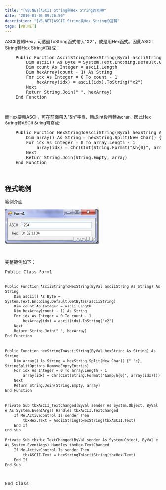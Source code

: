 ```yaml
---
title: "[VB.NET]ASCII String與Hex String的互轉"
date: "2010-01-06 09:26:50"
description: "[VB.NET]ASCII String與Hex String的互轉"
tags: [VB.NET]
---
```


<p>ASCII要轉Hex，可透過ToString函式帶入"X2"，或是用Hex函式。因此ASCII String轉Hex String可寫成：   <br />    </p><div style="padding-bottom: 0px; margin: 0px; padding-left: 0px; padding-right: 0px; display: inline; float: none; padding-top: 0px" id="scid:812469c5-0cb0-4c63-8c15-c81123a09de7:1f62d0b3-9035-4a2f-a121-49e0b6c0365c" class="wlWriterEditableSmartContent"><pre name="code" class="vb:nocontrols">    Public Function AsciiStringToHexString(ByVal asciiString As String) As String
        Dim ascii() As Byte = System.Text.Encoding.Default.GetBytes(asciiString)
        Dim count As Integer = ascii.Length
        Dim hexArray(count - 1) As String
        For idx As Integer = 0 To count - 1
            hexArray(idx) = ascii(idx).ToString("x2")
        Next
        Return String.Join(" ", hexArray)
    End Function</pre></div>


<p> </p>

<p>而Hex要轉ASCII，可在前面帶入"&amp;h"字串，轉成int後再轉為char。因此Hex String轉ASCII String可寫成:
  <br />

  </p><div style="padding-bottom: 0px; margin: 0px; padding-left: 0px; padding-right: 0px; display: inline; float: none; padding-top: 0px" id="scid:812469c5-0cb0-4c63-8c15-c81123a09de7:ad63f1f3-6efc-4878-b060-64b583209ec0" class="wlWriterEditableSmartContent"><pre name="code" class="vb:nocontrols">    Public Function HexStringToAsciiString(ByVal hexString As String) As String 
        Dim array() As String = hexString.Split(New Char() {" "c}, StringSplitOptions.RemoveEmptyEntries) 
        For idx As Integer = 0 To array.Length - 1 
            array(idx) = Chr(CInt(String.Format("&amp;h{0}", array(idx)))) 
        Next 
        Return String.Join(String.Empty, array) 
    End Function</pre></div>


<p> </p>

<h2>程式範例</h2>

<p>範例介面</p>

<p><img style="border-bottom: 0px; border-left: 0px; display: inline; border-top: 0px; border-right: 0px" title="image" border="0" alt="image" src="\images\posts\12874\image_thumb.png" width="304" height="113" /> </p>

<p> </p>

<p>完整範例如下：</p>

<div style="padding-bottom: 0px; margin: 0px; padding-left: 0px; padding-right: 0px; display: inline; float: none; padding-top: 0px" id="scid:812469c5-0cb0-4c63-8c15-c81123a09de7:dec64d71-3f2e-4e44-9955-c103231fd93f" class="wlWriterEditableSmartContent"><pre name="code" class="vb:nocontrols">Public Class Form1

    Public Function AsciiStringToHexString(ByVal asciiString As String) As String
        Dim ascii() As Byte = System.Text.Encoding.Default.GetBytes(asciiString)
        Dim count As Integer = ascii.Length
        Dim hexArray(count - 1) As String
        For idx As Integer = 0 To count - 1
            hexArray(idx) = ascii(idx).ToString("x2")
        Next
        Return String.Join(" ", hexArray)
    End Function


    Public Function HexStringToAsciiString(ByVal hexString As String) As String
        Dim array() As String = hexString.Split(New Char() {" "c}, StringSplitOptions.RemoveEmptyEntries)
        For idx As Integer = 0 To array.Length - 1
            array(idx) = Chr(CInt(String.Format("&amp;h{0}", array(idx))))
        Next
        Return String.Join(String.Empty, array)
    End Function


    Private Sub tbxASCII_TextChanged(ByVal sender As System.Object, ByVal e As System.EventArgs) Handles tbxASCII.TextChanged
        If Me.ActiveControl Is sender Then
            tbxHex.Text = AsciiStringToHexString(tbxASCII.Text)
        End If
    End Sub

    Private Sub tbxHex_TextChanged(ByVal sender As System.Object, ByVal e As System.EventArgs) Handles tbxHex.TextChanged
        If Me.ActiveControl Is sender Then
            tbxASCII.Text = HexStringToAsciiString(tbxHex.Text)
        End If
    End Sub
End Class</pre></div>
